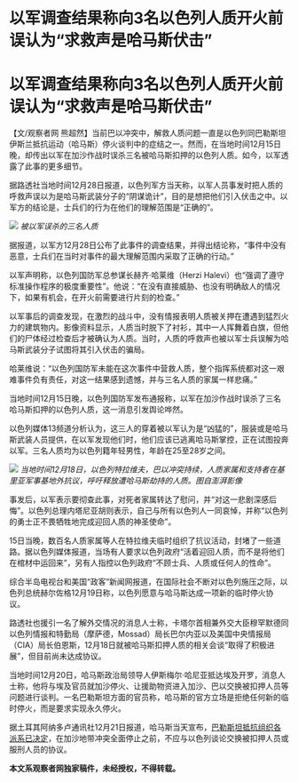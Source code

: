 # 以军调查结果称向3名以色列人质开火前 误认为“求救声是哈马斯伏击”

# 以军调查结果称向3名以色列人质开火前 误认为“求救声是哈马斯伏击”

【文/观察者网
熊超然】当前巴以冲突中，解救人质问题一直是以色列同巴勒斯坦伊斯兰抵抗运动（哈马斯）停火谈判中的症结之一。然而，在当地时间12月15日晚，却传出以军在加沙作战时误杀三名被哈马斯扣押的以色列人质。如今，以军透露了此事的更多细节。

据路透社当地时间12月28日报道，以色列军方当天称，以军人员事发时把人质的呼救声误以为是哈马斯武装分子的“阴谋诡计”，目的是想把他们引入伏击之中。以军方的结论是，士兵们的行为在他们的理解范围是“正确的”。

![](https://inews.gtimg.com/om_bt/OTwoDU4f4g7IdQyljmE8PVbWAObc6xCESFvYugmowKZg8AA/1000)
_被以军误杀的三名人质_

据报道，以军方12月28日公布了此事件的调查结果，并得出结论称，“事件中没有恶意，士兵们在当时对事件的最大理解范围内采取了正确的行动。”

以军声明称，以色列国防军总参谋长赫齐·哈莱维（Herzi
Halevi）也“强调了遵守标准操作程序的极度重要性”。他说：“在没有直接威胁、也没有明确敌人的情况下，如果有机会，在开火前需要进行片刻的检查。”

以军事后的调查发现，在激烈的战斗中，没有情报表明人质被关押在遭遇到猛烈火力的建筑物内。影像资料显示，人质当时脱下了衬衫，其中一人挥舞着白旗，但他们的尸体经过检查后才被确认为人质。当时，人质的呼救声也被以军士兵误解为哈马斯武装分子试图将其引入伏击的骗局。

哈莱维说：“以色列国防军未能在这次事件中营救人质，整个指挥系统都对这一艰难事件负有责任，对这一结果感到遗憾，并与三名人质的家属一样悲痛。”

当地时间12月15日晚，以色列国防军发布通报称，以军在加沙作战时误杀了三名哈马斯扣押的以色列人质，这一消息引发舆论哗然。

以色列媒体13频道分析认为，这三人的穿着被以军认为是“凶猛的”，服装或是哈马斯武装人员提供，在以军发现他们时，他们应该已逃离哈马斯掌控，正在试图投奔以军。三名人质均为以色列籍年轻男性，年龄在25至28岁之间。

![](https://inews.gtimg.com/om_bt/OcLl6am1gS0xNIa6cvjp9ixwNZVs7iwWMqsOSekZQNp8AAA/1000)
_当地时间12月18日，以色列特拉维夫，巴以冲突持续，人质家属和支持者在基里亚军事基地外抗议，呼吁释放遭哈马斯劫持的人质。图自澎湃影像_

事发后，以军表示要彻查此事，对死者家属转达了慰问，并“对这一悲剧深感后悔”。以色列总理内塔尼亚胡则表示，自己与所有以色列人一同哀悼，并称“以色列的勇士正不畏牺牲地完成迎回人质的神圣使命”。

15日当晚，数百名人质家属等人在特拉维夫临时组织了抗议活动，封堵了一些道路。据以色列媒体报道，当场有人要求以色列政府“活着迎回人质，而不是将他们在棺材中运回来”，另有人指控以色列政府“不顾士兵、人质或任何人的性命”。

综合半岛电视台和美国“政客”新闻网报道，在国际社会不断对以色列施压之际，以色列总统赫尔佐格12月19日称，以色列愿意与哈马斯达成一项新的临时停火协议。

路透社也援引一名了解外交情况的消息人士称，卡塔尔首相兼外交大臣穆罕默德同以色列情报和特勤局（摩萨德，Mossad）局长巴尔内亚以及美国中央情报局（CIA）局长伯恩斯，12月18日就被哈马斯扣押人质的相关会谈“取得了积极进展”，但目前尚未达成协议。

当地时间12月20日，哈马斯政治局领导人伊斯梅尔·哈尼亚抵达埃及开罗，消息人士称，他将与埃及官员就加沙停火、让援助物资进入加沙、巴以交换被扣押人员等问题进行谈判。一名巴勒斯坦方面的官员称，哈马斯的官方立场是拒绝任何新的临时停火，而是要求实现永久停火。

据土耳其阿纳多卢通讯社12月21日报道，哈马斯当天宣布，[巴勒斯坦抵抗组织各派系已决定](https://news.qq.com/rain/a/20231221A0ACI600)，在加沙地带冲突全面停止之前，不应与以色列谈论交换被扣押人员或服刑人员的协议。

**本文系观察者网独家稿件，未经授权，不得转载。**

